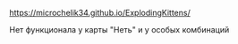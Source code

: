 https://microchelik34.github.io/ExplodingKittens/

Нет функционала у карты "Неть" и у особых комбинаций
